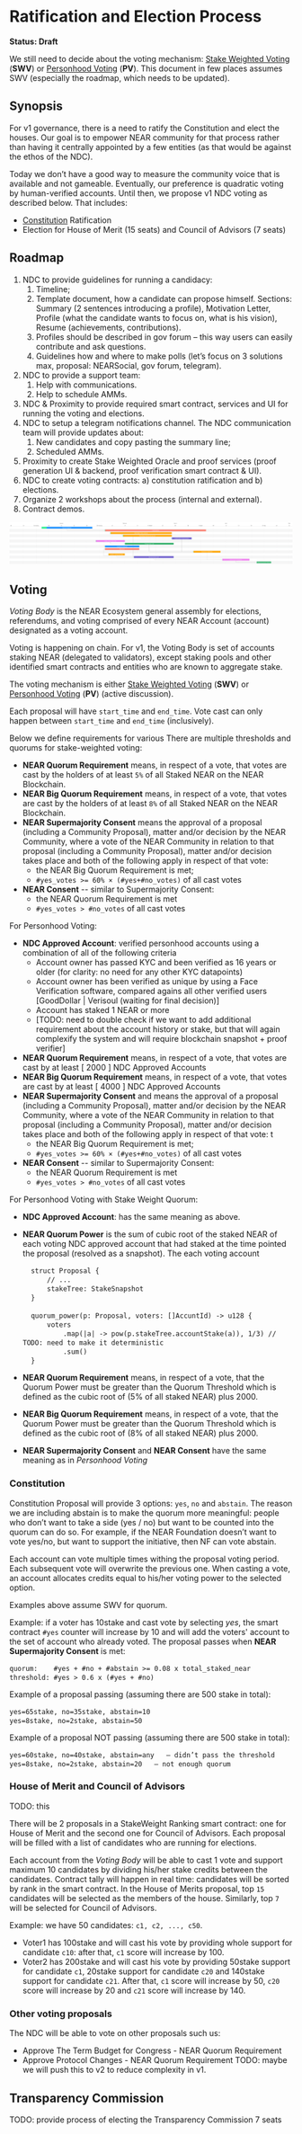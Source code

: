 # Ratification and Election Process

**Status: Draft**

We still need to decide about the voting mechanism: [Stake Weighted Voting](./stake-weighted-voting.md) (**SWV**) or [Personhood Voting](./personhood-voting.md) (**PV**).
This document in few places assumes SWV (especially the roadmap, which needs to be updated).

## Synopsis

For v1 governance, there is a need to ratify the Constitution and elect the houses. Our goal is to empower NEAR community for that process rather than having it centrally appointed by a few entities (as that would be against the ethos of the NDC).

Today we don’t have a good way to measure the community voice that is available and not gameable. Eventually, our preference is quadratic voting by human-verified accounts. Until then, we propose v1 NDC voting as described below. That includes:

- [Constitution](https://github.com/near-ndc/constitution) Ratification
- Election for House of Merit (15 seats) and Council of Advisors (7 seats)

## Roadmap

1. NDC to provide guidelines for running a candidacy:
   1. Timeline;
   1. Template document, how a candidate can propose himself.
      Sections: Summary (2 sentences introducing a profile), Motivation Letter, Profile (what the candidate wants to focus on, what is his vision), Resume (achievements, contributions).
   1. Profiles should be described in gov forum – this way users can easily contribute and ask questions.
   1. Guidelines how and where to make polls (let’s focus on 3 solutions max, proposal: NEARSocial, gov forum, telegram).
1. NDC to provide a support team:
   1. Help with communications.
   1. Help to schedule AMMs.
1. NDC & Proximity to provide required smart contract, services and UI for running the voting and elections.
1. NDC to setup a telegram notifications channel. The NDC communication team will provide updates about:
   1. New candidates and copy pasting the summary line;
   1. Scheduled AMMs.
1. Proximity to create Stake Weighted Oracle and proof services (proof generation UI & backend, proof verification smart contract & UI).
1. NDC to create voting contracts: a) constitution ratification and b) elections.
1. Organize 2 workshops about the process (internal and external).
1. Contract demos.

![v1 timeline](assets/v1-timeline.png)

## Voting

_Voting Body_ is the NEAR Ecosystem general assembly for elections, referendums, and voting comprised of every NEAR Account (account) designated as a voting account.

Voting is happening on chain. For v1, the Voting Body is set of accounts staking NEAR (delegated to validators), except staking pools and other identified smart contracts and entities who are known to aggregate stake.

The voting mechanism is either [Stake Weighted Voting](./stake-weighted-voting.md) (**SWV**) or [Personhood Voting](./personhood-voting.md) (**PV**) (active discussion).

Each proposal will have `start_time` and `end_time`. Vote cast can only happen between `start_time` and `end_time` (inclusively).

Below we define requirements for various There are multiple thresholds and quorums for stake-weighted voting:

- **NEAR Quorum Requirement** means, in respect of a vote, that votes are cast by the holders of at least `5%` of all Staked NEAR on the NEAR Blockchain.
- **NEAR Big Quorum Requirement** means, in respect of a vote, that votes are cast by the holders of at least `8%` of all Staked NEAR on the NEAR Blockchain.
- **NEAR Supermajority Consent** means the approval of a proposal (including a Community Proposal), matter and/or decision by the NEAR Community, where a vote of the NEAR Community in relation to that proposal (including a Community Proposal), matter and/or decision takes place and both of the following apply in respect of that vote:
  - the NEAR Big Quorum Requirement is met;
  - `#yes_votes >= 60% × (#yes+#no_votes)` of all cast votes
- **NEAR Consent** -- similar to Supermajority Consent:
  - the NEAR Quorum Requirement is met
  - `#yes_votes > #no_votes` of all cast votes

For Personhood Voting:

- **NDC Approved Account**: verified personhood accounts using a combination of all of the following criteria
   -  Account owner has passed KYC and been verified as 16 years or older (for clarity: no need for any other KYC datapoints)  
   -  Account owner has been verified as unique by using a Face Verification software, compared agains all other verified users [GoodDollar | Verisoul (waiting for final decision)]
   -  Account has staked 1 NEAR or more
   -  [TODO: need to double check if we want to add additional requirement about the account history or stake, but that will again complexify the system and will require blockchain snapshot + proof verifier]
- **NEAR Quorum Requirement** means, in respect of a vote, that votes are cast by at least [ 2000 ] NDC Approved Accounts
- **NEAR Big Quorum Requirement** means, in respect of a vote, that votes are cast by at least [ 4000 ] NDC Approved Accounts
- **NEAR Supermajority Consent** and means the approval of a proposal (including a Community Proposal), matter and/or decision by the NEAR Community, where a vote of the NEAR Community in relation to that proposal (including a Community Proposal), matter and/or decision takes place and both of the following apply in respect of that vote: t
  - the NEAR Big Quorum Requirement is met;
  - `#yes_votes >= 60% × (#yes+#no_votes)` of all cast votes
- **NEAR Consent** -- similar to Supermajority Consent:
  - the NEAR Quorum Requirement is met
  - `#yes_votes > #no_votes` of all cast votes

For Personhood Voting with Stake Weight Quorum:

- **NDC Approved Account**: has the same meaning as above.
- **NEAR Quorum Power** is the sum of cubic root of the staked NEAR of each voting NDC approved account that had staked at the time pointed the proposal (resolved as a snapshot). The each voting account

        struct Proposal {
            // ...
            stakeTree: StakeSnapshot
        }

        quorum_power(p: Proposal, voters: []AccuntId) -> u128 {
            voters
                .map(|a| -> pow(p.stakeTree.accountStake(a)), 1/3) // TODO: need to make it deterministic
                .sum()
        }

- **NEAR Quorum Requirement** means, in respect of a vote, that the Quorum Power must be greater than the Quorum Threshold which is defined as the cubic root of (5% of all staked NEAR) plus 2000.
- **NEAR Big Quorum Requirement** means, in respect of a vote, that the Quorum Power must be greater than the Quorum Threshold which is defined as the cubic root of (8% of all staked NEAR) plus 2000.
- **NEAR Supermajority Consent** and **NEAR Consent** have the same meaning as in _Personhood Voting_

### Constitution

Constitution Proposal will provide 3 options: `yes`, `no` and `abstain`. The reason we are including abstain is to make the quorum more meaningful: people who don’t want to take a side (yes / no) but want to be counted into the quorum can do so. For example, if the NEAR Foundation doesn’t want to vote yes/no, but want to support the initiative, then NF can vote abstain.

Each account can vote multiple times withing the proposal voting period. Each subsequent vote will overwrite the previous one.
When casting a vote, an account allocates credits equal to his/her voting power to the selected option.

Examples above assume SWV for quorum.

Example: if a voter has 10stake and cast vote by selecting _yes_, the smart contract `#yes` counter will increase by 10 and will add the voters' account to the set of account who already voted.
The proposal passes when **NEAR Supermajority Consent** is met:

    quorum:    #yes + #no + #abstain >= 0.08 x total_staked_near
    threshold: #yes > 0.6 x (#yes + #no)

Example of a proposal passing (assuming there are 500 stake in total):

    yes=65stake, no=35stake, abstain=10
    yes=8stake, no=2stake, abstain=50

Example of a proposal NOT passing (assuming there are 500 stake in total):

    yes=60stake, no=40stake, abstain=any   – didn’t pass the threshold
    yes=8stake, no=2stake, abstain=20   – not enough quorum

### House of Merit and Council of Advisors

TODO: this

There will be 2 proposals in a StakeWeight Ranking smart contract: one for House of Merit and the second one for Council of Advisors. Each proposal will be filled with a list of candidates who are running for elections.

Each account from the _Voting Body_ will be able to cast 1 vote and support maximum 10 candidates by dividing his/her stake credits between the candidates. Contract tally will happen in real time: candidates will be sorted by rank in the smart contract. In the House of Merits proposal, top `15` candidates will be selected as the members of the house. Similarly, top `7` will be selected for Council of Advisors.

Example: we have 50 candidates: `c1, c2, ..., c50`.

- Voter1 has 100stake and will cast his vote by providing whole support for candidate `c10`: after that, `c1` score will increase by 100.
- Voter2 has 200stake and will cast his vote by providing 50stake support for candidate `c1`, 20stake support for candidate `c20` and 140stake support for candidate `c21`. After that, `c1` score will increase by 50, `c20` score will increase by 20 and `c21` score will increase by 140.

### Other voting proposals

The NDC will be able to vote on other proposals such us:

- Approve The Term Budget for Congress - NEAR Quorum Requirement
- Approve Protocol Changes - NEAR Quorum Requirement
  TODO: maybe we will push this to v2 to reduce complexity in v1.

## Transparency Commission

TODO: provide process of electing the Transparency Commission
7 seats
